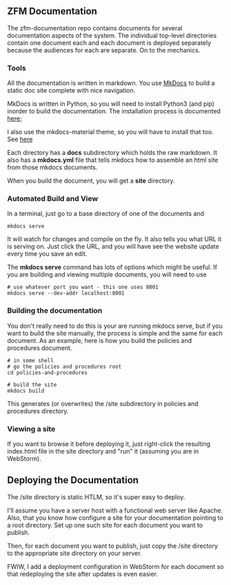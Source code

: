 ## ZFM Documentation

The zfm-documentation repo contains documents for several documentation 
aspects of the system.
The individual top-level directories contain one document each and 
each document is deployed separately because the audiences for each 
are separate. On to the mechanics.

### Tools

All the documentation is written in markdown.
You use [MkDocs](https://mkdocs.org) to build a static doc
site complete with nice navigation.

MkDocs is written in Python, so you will need to install Python3 (and pip)
inorder to build the documentation. The installation process is
documented [here](https://www.mkdocs.org/user-guide/installation/);

I also use the mkdocs-material theme, so you will have to install that too.
See [here](https://squidfunk.github.io/mkdocs-material/getting-started/#with-pip)

Each directory has a **docs** subdirectory which holds the raw markdown. It 
also has a **mkdocs.yml** file that tells mkdocs how to assemble an html site 
from those mkdocs documents.

When you build the document, you will get a **site** directory.

### Automated Build and View

In a terminal, just go to a base directory of one of the documents and
```shell
mkdocs serve
```
It will watch for changes and compile on the fly. It also tells you what
URL it is serving on.  Just click the URL, and you will have see the website
update every time you save an edit.

The **mkdocs serve** command has lots of options which might be useful. If you
are building and viewing multiple documents, you will need to use 
```shell
# use whatever port you want - this one uses 8001
mkdocs serve --dev-addr localhost:8001
```

### Building the documentation

You don't really need to do this is your are running mkdocs serve, but if 
you want to build the site manually, the process is simple and the same for 
each document.
As an example, here is how you build the policies and procedures document.

```shell
# in some shell
# go the policies and procedures root
cd policies-and-procedures

# build the site
mkdocs build
```
This generates (or overwrites) the /site subdirectory in policies and
procedures directory.

### Viewing a site

If you want to browse it before deploying it, just right-click the resulting
index.html file in the site directory and "run" it (assuming you are in 
WebStorm).


## Deploying the Documentation

The /site directory is static HTLM, so it's super easy to deploy.

I'll assume you have a server host with a functional web server like Apache.
Also, that you know how configure a site for your documentation pointing
to a root directory.
Set up one such site for each document you want to publish.

Then, for each document you want to publish,
just copy the /site directory to the appropriate site directory on your server.

FWIW, I add a deployment configuration in WebStorm for each document so
that redeploying the site after updates is even easier.


